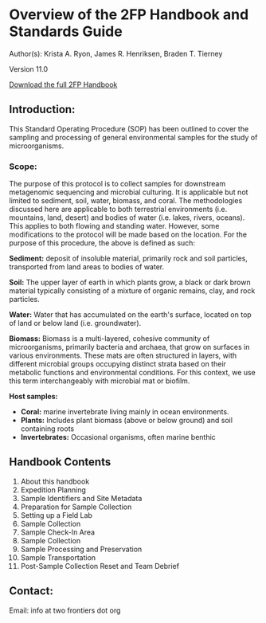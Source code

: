 # Overview of the 2FP Handbook and Standards Guide
Author(s): Krista A. Ryon, James R. Henriksen, Braden T. Tierney

Version 11.0

[Download the full 2FP Handbook](2FP_handbook_V11.pdf?raw=1)

## Introduction: 
This Standard Operating Procedure (SOP) has been outlined to cover the sampling and processing of general environmental samples for the study of microorganisms.

### Scope: 
The purpose of this protocol is to collect samples for downstream metagenomic sequencing and microbial culturing. It is applicable but not limited to sediment, soil, water, biomass, and coral. The methodologies discussed here are applicable to both terrestrial environments (i.e. mountains, land, desert) and bodies of water (i.e. lakes, rivers, oceans). This applies to both flowing and standing water. However, some modifications to the protocol will be made based on the location. For the purpose of this procedure, the above is defined as such:

**Sediment:** deposit of insoluble material, primarily rock and soil particles, transported from land areas to bodies of water.

**Soil:** The upper layer of earth in which plants grow, a black or dark brown material typically consisting of a mixture of organic remains, clay, and rock particles.

**Water:** Water that has accumulated on the earth's surface, located on top of land or below land (i.e. groundwater).

**Biomass:** Biomass is a multi-layered, cohesive community of microorganisms, primarily bacteria and archaea, that grow on surfaces in various environments. These mats are often structured in layers, with different microbial groups occupying distinct strata based on their metabolic functions and environmental conditions. For this context, we use this term interchangeably with microbial mat or biofilm.

**Host samples:**
- **Coral:** marine invertebrate living mainly in ocean environments.
- **Plants:** Includes plant biomass (above or below ground) and soil containing roots
- **Invertebrates:** Occasional organisms, often marine benthic

## Handbook Contents
1. About this handbook
2. Expedition Planning
3. Sample Identifiers and Site Metadata
4. Preparation for Sample Collection
5. Setting up a Field Lab
6. Sample Collection
7. Sample Check-In Area
8. Sample Collection
9. Sample Processing and Preservation
10. Sample Transportation
11. Post-Sample Collection Reset and Team Debrief
    
## Contact: 
Email: info at two frontiers dot org
